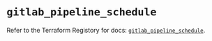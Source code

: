 # `gitlab_pipeline_schedule`

Refer to the Terraform Registory for docs: [`gitlab_pipeline_schedule`](https://registry.terraform.io/providers/gitlabhq/gitlab/16.4.0/docs/resources/pipeline_schedule).
